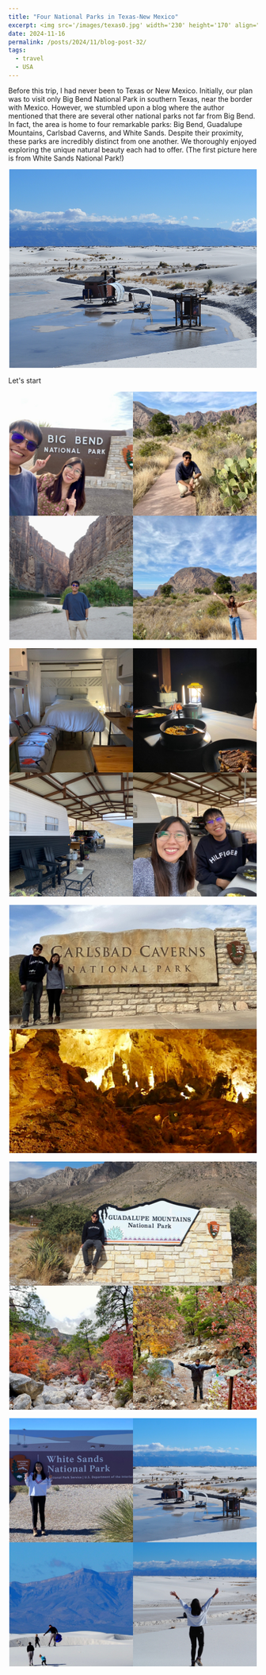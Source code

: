 ```yaml
---
title: "Four National Parks in Texas-New Mexico"
excerpt: <img src='/images/texas0.jpg' width='230' height='170' align="right" hspace="20"> Before this trip, I had never been to Texas or New Mexico. Initially, our plan was to visit only Big Bend National Park in southern Texas, near the border with Mexico. However, we stumbled upon a blog where the author mentioned that there are several other national parks not far from Big Bend. In fact, the area is home to four remarkable parks-- Big Bend, Guadalupe Mountains, Carlsbad Caverns, and White Sands. Despite their proximity, these parks are incredibly distinct from one another. We thoroughly enjoyed exploring the unique natural beauty each had to offer.
date: 2024-11-16
permalink: /posts/2024/11/blog-post-32/
tags:
  - travel
  - USA
---
```


Before this trip, I had never been to Texas or New Mexico. Initially, our plan was to visit only Big Bend National Park in southern Texas, near the border with Mexico. However, we stumbled upon a blog where the author mentioned that there are several other national parks not far from Big Bend. In fact, the area is home to four remarkable parks: Big Bend, Guadalupe Mountains, Carlsbad Caverns, and White Sands. Despite their proximity, these parks are incredibly distinct from one another. We thoroughly enjoyed exploring the unique natural beauty each had to offer. (The first picture here is from White Sands National Park!) 

<p align="center">
  <img src="/images/texas0.jpg" width='500' height= '400'>
</p>

Let's start

<p align="center">
  <img src="/images/texas1.JPG" width='500' height= '500'>
</p>

<p align="center">
  <img src="/images/texas2.JPG" width='500' height= '500'>
</p>

<p align="center">
  <img src="/images/texas3.JPG" width='500' height= '500'>
</p>

<p align="center">
  <img src="/images/texas4.JPG" width='500' height= '500'>
</p>

<p align="center">
  <img src="/images/texas5.JPG" width='500' height= '500'>
</p>



